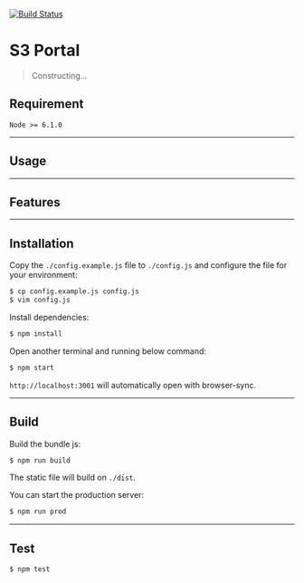 
[![Build Status](https://travis-ci.org/inwinstack/s3-portal-ui.svg?branch=dev)](https://travis-ci.org/inwinstack/s3-portal-ui)


# S3 Portal

> Constructing...

## Requirement

`Node >= 6.1.0`

---

## Usage

---

## Features


---

## Installation

Copy the `./config.example.js` file to `./config.js` and configure the file for your environment:

```sh
$ cp config.example.js config.js
$ vim config.js
```

Install dependencies:

```sh
$ npm install
```

Open another terminal and running below command:

```sh
$ npm start
```

`http://localhost:3001` will automatically open with browser-sync.

---

## Build

Build the bundle js:

```sh
$ npm run build
```

The static file will build on `./dist`.

You can start the production server:

```sh
$ npm run prod
```
---

## Test

```sh
$ npm test
```